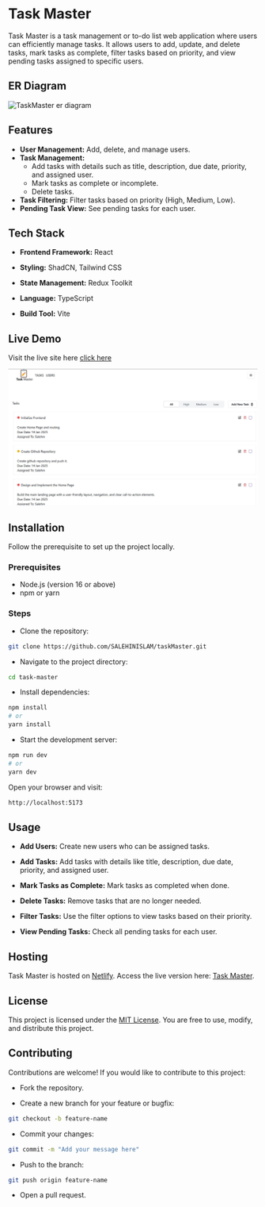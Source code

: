 # **Task Master**

Task Master is a task management or to-do list web application where users can efficiently manage tasks. It allows users to add, update, and delete tasks, mark tasks as complete, filter tasks based on priority, and view pending tasks assigned to specific users.

##
## ER Diagram
![TaskMaster er diagram](https://raw.githubusercontent.com/SALEHINISLAM/taskMaster/main/teaskMasterERD.png)

##
## Features
* **User Management:** Add, delete, and manage users.
* **Task Management:** 
  * Add tasks with details such as title, description, due date, priority, and assigned user.
  * Mark tasks as complete or incomplete.
  * Delete tasks.
* **Task Filtering:** Filter tasks based on priority (High, Medium, Low).
* **Pending Task View:** See pending tasks for each user.

##
## Tech Stack
* **Frontend Framework:** React

* **Styling:** ShadCN, Tailwind CSS

* **State Management:** Redux Toolkit

* **Language:** TypeScript

* **Build Tool:** Vite

##
## Live Demo
Visit the live site here [click here](https://msitaskmaster.netlify.app/)

![TaskMaster Screenshot](https://raw.githubusercontent.com/SALEHINISLAM/taskMaster/main/teaskMaster.JPG)


## 
## Installation
Follow the prerequisite to set up the project locally.

### Prerequisites
- Node.js (version 16 or above)
- npm or yarn

### Steps
- Clone the repository:
```bash
git clone https://github.com/SALEHINISLAM/taskMaster.git
```
- Navigate to the project directory:
```bash
cd task-master
```

- Install dependencies:

```bash
npm install
# or
yarn install
```
- Start the development server:

```bash
npm run dev
# or
yarn dev
```
Open your browser and visit:
```bash
http://localhost:5173
```

##
## Usage
- **Add Users:** Create new users who can be assigned tasks.

- **Add Tasks:** Add tasks with details like title, description, due date, priority, and assigned user.

- **Mark Tasks as Complete:** Mark tasks as completed when done.

- **Delete Tasks:** Remove tasks that are no longer needed.

- **Filter Tasks:** Use the filter options to view tasks based on their priority.

- **View Pending Tasks:** Check all pending tasks for each user.

##
## Hosting
Task Master is hosted on [Netlify](https://www.netlify.com/). Access the live version here: [Task Master](https://msitaskmaster.netlify.app/).

## 
## License
This project is licensed under the [MIT License](https://opensource.org/license/mit). You are free to use, modify, and distribute this project.

##
## Contributing
Contributions are welcome! If you would like to contribute to this project:

- Fork the repository.

- Create a new branch for your feature or bugfix:
```bash
git checkout -b feature-name
```
- Commit your changes:
```bash
git commit -m "Add your message here"
```
- Push to the branch:
```bash
git push origin feature-name
```
- Open a pull request.
